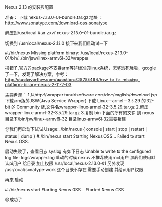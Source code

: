 Nexus 2.13 的安装和配置

准备：
下载 nexus-2.13.0-01-bundle.tar.gz 地址：http://www.sonatype.com/download-oss-sonatype

解压到/usr/local
#tar zxvf nexus-2.13.0-01-bundle.tar.gz

切换到 /usr/local/nexus-2.13.0 接下来我们启动试一下

#./bin/nexus
Missing platform binary: /usr/local/nexus-2.13.0-01/bin/../bin/jsw/linux-armv6l-32/wrapper

报错了,官方的package不支持arm等非标准的linux系统，怎整愁死我啦，google了一下，发现了解决方案，参考：http://stackoverflow.com/questions/28785464/how-to-fix-missing-platform-binary-nexus-2-11-2-03

主要步骤：
1.从http://wrapper.tanukisoftware.com/doc/english/download.jsp下载arm版的JSW(Java Service Wrapper) 下载 Linux－armel－3.5.29 的 32-bit 的 Community 版,文件名:wrapper-linux-armel-32-3.5.29.tar.gz
2.解压 wrapper-linux-armel-32-3.5.29.tar.gz
3.复制 bin 下面的所有的文件 到 nexus目录下/bin/jsw/linux-armv6l-32 目录linux-armv6l-32需要新建

👌我们再启动下试试 
Usage: ./bin/nexus { console | start | stop | restart | status | dump }
#./bin/nexus start 
Starting Nexus OSS...
Failed to start Nexus OSS.

启动失败了，查看日志 syslog 有如下日志
Unable to write to the configured log file: logs/wrapper.log
启动的时候  nexus 不推荐使用root用户 那我们使用默认pi用户 给目录 加上权限 /usr/local/nexus-2.13.0-01 另外发现 /usr/local/sonatype-work 这个目录不存在 需要手动创建 并给pi用户权限

再来  启动 

#./bin/nexus start 
Starting Nexus OSS...
Started Nexus OSS.


😄成功了  
